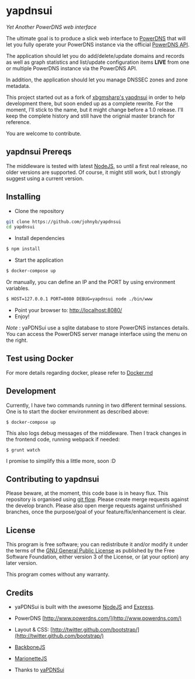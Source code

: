 yapdnsui
========

*Yet Another PowerDNS web interface*

The ultimate goal is to produce a slick web interface to [PowerDNS](http://www.powerdns.com/) that
will let you fully operate your PowerDNS instance via the official [PowerDNS API](https://github.com/PowerDNS/pdnsapi).

The application should let you do add/delete/update domains and records as well as graph
statistics and list/update configuration items **LIVE** from one or multiple PowerDNS instance via the PowerDNS API.

In addition, the application should let you manage DNSSEC zones and zone metadata.

This project started out as a fork of [xbgmsharp's yapdnsui](https://github.com/xbgmsharp/yapdnsui) in order to help
development there, but soon ended up as a complete rewrite.
For the moment, I'll stick to the name, but it might change before a 1.0 release.
I'll keep the complete history and still have the orignial master branch for reference.

You are welcome to contribute.

yapdnsui Prereqs
----------------

The middleware is tested with latest [NodeJS](http://nodejs.org), so until a first real release, no older versions
are supported.
Of course, it might still work, but I strongly suggest using a current version.

Installing
----------

* Clone the repository

```bash
git clone https://github.com/johnyb/yapdnsui
cd yapdnsui
```

* Install dependencies

```bash
$ npm install
```

* Start the application

```bash
$ docker-compose up
```

Or manually, you can define an IP and the PORT by using environment variables.
```bash
$ HOST=127.0.0.1 PORT=8080 DEBUG=yapdnsui node ./bin/www
```

* Point your browser to: [http://localhost:8080/](http://localhost:8080/)
* Enjoy!

_Note_ : yaPDNSui use a sqlite database to store PowerDNS instances details.
You can access the PowerDNS server manage interface using the menu on the right.

Test using Docker
-----------------

For more details regarding docker, please refer to [Docker.md](Docker.md)

Development
-----------

Currently, I have two commands running in two different terminal sessions.
One is to start the docker environment as described above:

```
$ docker-compose up
```

This also logs debug messages of the middleware.
Then I track changes in the frontend code, running webpack if needed:

```
$ grunt watch
```

I promise to simplify this a little more, soon :D

Contributing to yapdnsui
------------------------

Please beware, at the moment, this code base is in heavy flux.
This repository is organised using [git flow](http://nvie.com/posts/a-successful-git-branching-model/).
Please create merge requests against the develop branch.
Please also open merge requests against unfinished branches, once the purpose/goal of your feature/fix/enhancement is clear.

License
-------

This program is free software; you can redistribute it and/or modify it under the terms of the [GNU General Public License](http://www.gnu.org/licenses/gpl.html) as published by the Free Software Foundation, either version 3 of the License, or (at your option) any later version.

This program comes without any warranty.

Credits
-------

* yaPDNSui is built with the awesome [NodeJS](http://nodejs.org) and [Express](http://expressjs.com).

* PowerDNS [http://www.powerdns.com/](http://www.powerdns.com/)

* Layout & CSS: [http://twitter.github.com/bootstrap/](http://twitter.github.com/bootstrap/)

* [BackboneJS](http://backbonejs.org/)

* [MarionetteJS](http://marionettejs.com/)

* Thanks to [yaPDNSui](https://github.com/xbgmsharp/yapdnsui/)
